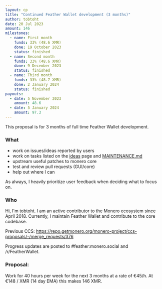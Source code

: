 ```yaml
---
layout: cp
title: "Continued Feather Wallet development (3 months)"
author: tobtoht
date: 20 Jul 2023
amount: 146
milestones:
  - name: First month 
    funds: 33% (48.6 XMR)
    done: 19 October 2023
    status: finished
  - name: Second month
    funds: 33% (48.6 XMR)
    done: 9 December 2023
    status: finished
  - name: Third month
    funds: 33% (48.7 XMR)
    done: 2 January 2024
    status: finished
payouts:
  - date: 5 November 2023
    amount: 48.6
  - date: 5 January 2024
    amount: 97.3
---
```



This proposal is for 3 months of full time Feather Wallet development.

### What

- work on issues/ideas reported by users
- work on tasks listed on the [ideas](https://featherwallet.org/ideas/) page and [MAINTENANCE.md](https://github.com/feather-wallet/feather/blob/master/MAINTENANCE.md)
- upstream useful patches to monero core
- test and review pull requests (GUI/core)
- help out where I can

As always, I heavily prioritize user feedback when deciding what to focus on.

### Who

Hi, I'm tobtoht. I am an active contributor to the Monero ecosystem since April 2018. Currently, I maintain Feather Wallet and contribute to the core codebase.

Previous CCS: https://repo.getmonero.org/monero-project/ccs-proposals/-/merge_requests/376

Progress updates are posted to #feather:monero.social and /r/FeatherWallet.

### Proposal:

Work for 40 hours per week for the next 3 months at a rate of €45/h. At €148 / XMR (14 day EMA) this makes 146 XMR.
